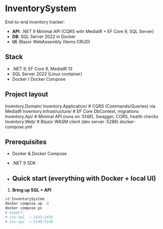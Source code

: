 # InventorySystem

End-to-end inventory tracker:
- **API**: .NET 9 Minimal API (CQRS with MediatR + EF Core 9, SQL Server)
- **DB**: SQL Server 2022 in Docker
- **UI**: Blazor WebAssembly (Items CRUD)

## Stack
- .NET 9, EF Core 9, MediatR 13
- SQL Server 2022 (Linux container)
- Docker / Docker Compose

## Project layout
Inventory.Domain/
Inventory.Application/ # CQRS (Commands/Queries) via MediatR
Inventory.Infrastructure/ # EF Core DbContext, migrations
Inventory.Api/ # Minimal API (runs on :5148), Swagger, CORS, health checks
Inventory.Web/ # Blazor WASM client (dev server :5286)
docker-compose.yml

## Prerequisites
- Docker & Docker Compose
- .NET 9 SDK

- ## Quick start (everything with Docker + local UI)

1) **Bring up SQL + API**
```bash
cd InventorySystem
docker compose up -d
docker compose ps
# expect:
# inv-sql  → 1433:1433
# inv-api  → 5148:5148
